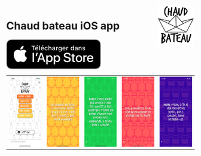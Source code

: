 <img align="right" src="./img/logoText.jpg" width="100px" height="auto" alt="ScreenShot1">

# Chaud bateau iOS app

[![download chaud bateau on the app store](img/appstore.svg)](https://apps.apple.com/us/app/chaud-bateau/id1514638943)

<table>
<td><img src="./img/ScreenShotHome.png" width="200px" height="auto" alt="ScreenShotHome"></td>
<td><img src="./img/ScreenShot1.png" width="200px" height="auto" alt="ScreenShot1"></td>
<td><img src="./img/ScreenShot2.png" width="200px" height="auto" alt="ScreenShot2"></td>
<td><img src="./img/ScreenShot3.png" width="200px" height="auto" alt="ScreenShot3"></td>
<td><img src="./img/ScreenShot4.png" width="200px" height="auto" alt="ScreenShot4"></td>
</table>
